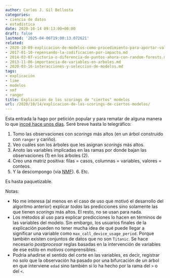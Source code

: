 ```yaml
---
author: Carlos J. Gil Bellosta
categories:
- ciencia de datos
- estadística
date: 2020-10-14 09:13:00+00:00
draft: false
lastmod: '2025-04-06T19:00:13.072621'
related:
- 2020-10-09-explicacion-de-modelos-como-procedimiento-para-aportar-valor-a-un-scoring.md
- 2017-01-10-repensando-la-codificacion-por-impacto.md
- 2014-03-07-victoria-o-diferencia-de-puntos-ahora-con-random-forests.md
- 2013-11-06-importancia-de-variables-en-arboles.md
- 2020-03-16-interacciones-y-seleccion-de-modelos.md
tags:
- explicación
- lime
- modelos
- nmf
- ranger
title: Explicación de los scorings de "ciertos" modelos
url: /2020/10/14/explicacion-de-los-scorings-de-ciertos-modelos/
---
```


Esta entrada la hago por petición popular y para rematar de alguna manera lo que [incoé hace unos días](https://datanalytics.com/2020/10/09/explicacion-de-modelos-como-procedimiento-para-aportar-valor-a-un-scoring/). Seré breve hasta lo telegráfico:

1. Tomo las observaciones con _scorings_ más altos (en un árbol construido con `ranger` y cariño).
2. Veo cuáles son los árboles que les asignan _scorings_ más altos.
3. Anoto las variables implicadas en las ramas por donde bajan las observaciones (1) en los árboles (2).
4. Creo una matriz positiva: filas = casos, columnas = variables, valores = conteos.
5. Y la descompongo (vía [NMF](https://datanalytics.com/2015/09/14/nmf-una-tecnica-mergente-de-analisis-no-supervisado/)). 6. Etc.

Es hasta paquetizable.

Notas:

* No me interesa (al menos en el caso de uso que motivó el desarrollo del algoritmo anterior) explicar _todas_ las predicciones sino solamente las que tienen _scorings_ más altos. El resto, no se usan para nada.
* Los métodos al uso para explicar predicciones lo hacen en términos de las variables del modelo. Sin embargo, los usuarios finales de la explicación pueden no tener mucha idea de qué puede llegar a significar una variable como `max_call_device_usage_period`. Porque también existen conjuntos de datos que  no son `Titanic`. Se hace necesario _postprocesar_ reglas basadas en la intervención de variables de ese estilo en _motivos_ comprensibles.
* Podría añadirse el sentido del corte en las variables, es decir, registrar no solo que la observación ha pasado por una bifurcación de un árbol en que interviene `edad` sino también si lo ha hecho por la rama del `>` o del `<`.